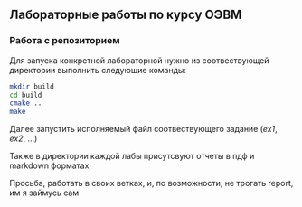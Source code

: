 ## **Лабораторные работы по курсу ОЭВМ**

### Работа с репозиторием
Для запуска конкретной лабораторной нужно из соотвествующей директории выполнить следующие команды:
``` bash
mkdir build
cd build
cmake ..
make
```
Далее запустить исполняемый файл соотвествующего задание (*ex1*, *ex2*,   ...)

Также в директории каждой лабы присутсвуют отчеты в пдф и markdown форматах

Просьба, работать в своих ветках, и, по возможности, не трогать report, им я займусь сам